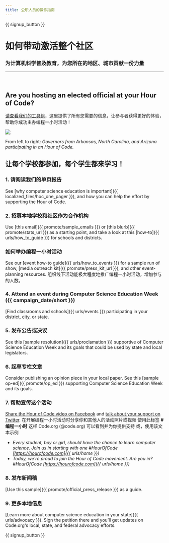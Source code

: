 ```yaml
---
title: 公职人员的操作指南
---
```


{{ signup_button }}

# 如何带动激活整个社区

### 为计算机科学普及教育，为您所在的地区、城市贡献一份力量

* * *

</br>

## Are you hosting an elected official at your Hour of Code?

[请查看我们的工具组](/files/elected-official.pdf)，这里提供了所有您需要的信息，让参与者获得更好的体验，帮助你成功主办编程一小时活动！

![](/images/fit-800/hoc_govs.png)

From left to right: *Governors from Arkansas, North Carolina, and Arizona participating in an Hour of Code.*

## 让每个学校都参加，每个学生都来学习！

### 1. 请阅读我们的单页报告

See [why computer science education is important]({{ localized_files/hoc_one_pager }}), and how you can help the effort by supporting the Hour of Code.

### 2. 招募本地学校和社区作为合作机构

Use [this email]({{ promote/sample_emails }}) or [this blurb]({{ promote/stats_url }}) as a starting point, and take a look at this [how-to]({{ urls/how_to_guide }}) for schools and districts.

### 如何举办编程一小时活动

See our [event how-to guide]({{ urls/how_to_events }}) for a sample run of show, [media outreach kit]({{ promote/press_kit_url }}), and other event-planning resources. 组织线下活动能极大程度地推广编程一小时活动，增加参与的人数。

### 4. Attend an event during Computer Science Education Week ({{ campaign_date/short }})

[Find classrooms and schools]({{ urls/events }}) participating in your district, city, or state.

### 5. 发布公告或决议

See this [sample resolution]({{ urls/proclamation }}) supportive of Computer Science Education Week and its goals that could be used by state and local legislators.

### 6. 起草专栏文章

Consider publishing an opinion piece in your local paper. See this [sample op-ed]({{ promote/op_ed }}) supporting Computer Science Education Week and its goals.

### 7. 帮助宣传这个活动

[Share the Hour of Code video on Facebook](https://www.facebook.com/sharer/sharer.php?u=http%3A%2F%2Fhourofcode.com%2Fus) and [talk about your support on Twitter](https://twitter.com/intent/tweet?url=http%3A%2F%2Fhourofcode.com&text=I%27m%20participating%20in%20this%20year%27s%20%23HourOfCode%2C%20are%20you%3F%20%40codeorg&original_referer=https%3A%2F%2Fwww.google.com%2Furl%3Fq%3Dhttps%253A%252F%252Ftwitter.com%252Fshare%253Fhashtags%253D%2526amp%253Brelated%253Dcodeorg%2526amp%253Btext%253DI%252527m%252Bparticipating%252Bin%252Bthis%252Byear%252527s%252B%252523HourOfCode%25252C%252Bare%252Byou%25253F%252B%252540codeorg%2526amp%253Burl%253Dhttp%25253A%25252F%25252Fhourofcode.com%26sa%3DD%26sntz%3D1%26usg%3DAFQjCNE1GLTUbKZfMlEh9Aj5w0iswz6PYQ&related=codeorg&hashtags=). 在开展编程一小时活动时分享你和其他人的活动照片或视频 使用此标签 **#编程一小时** 这样 Code.org (@code.org) 可以看到并为你提供支持 或，使用该文本示例

- *Every student, boy or girl, should have the chance to learn computer science. Join us in starting with one #HourOfCode [https://hourofcode.com]({{ urls/home }})*
- *Today, we're proud to join the Hour of Code movement. Are you in? #HourOfCode [https://hourofcode.com]({{ urls/home }})*

### 8. 发布新闻稿

[Use this sample]({{ promote/official_press_release }}) as a guide.

### 9. 更多本地信息

[Learn more about computer science education in your state]({{ urls/advocacy }}). Sign the petition there and you’ll get updates on Code.org's local, state, and federal advocacy efforts.

{{ signup_button }}